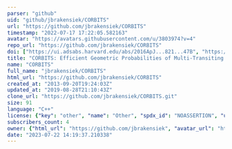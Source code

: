 ```yaml
---
parser: "github"
uid: "github/jbrakensiek/CORBITS"
url: "https://github.com/jbrakensiek/CORBITS"
timestamp: "2022-07-17 17:22:05.582163"
avatar: "https://avatars.githubusercontent.com/u/3803974?v=4"
repo_url: "https://github.com/jbrakensiek/CORBITS"
doi: ["https://ui.adsabs.harvard.edu/abs/2016ApJ...821...47B", "https://ui.adsabs.harvard.edu/abs/2016ascl.soft03002B/abstract"]
title: "CORBITS: Efficient Geometric Probabilities of Multi-Transiting Exoplanetary Systems"
name: "CORBITS"
full_name: "jbrakensiek/CORBITS"
html_url: "https://github.com/jbrakensiek/CORBITS"
created_at: "2013-09-20T19:24:03Z"
updated_at: "2019-08-28T21:10:43Z"
clone_url: "https://github.com/jbrakensiek/CORBITS.git"
size: 91
language: "C++"
license: {"key": "other", "name": "Other", "spdx_id": "NOASSERTION", "url": null, "node_id": "MDc6TGljZW5zZTA="}
subscribers_count: 4
owner: {"html_url": "https://github.com/jbrakensiek", "avatar_url": "https://avatars.githubusercontent.com/u/3803974?v=4", "login": "jbrakensiek", "type": "User"}
date: "2023-07-22 14:19:37.210338"
---
```

